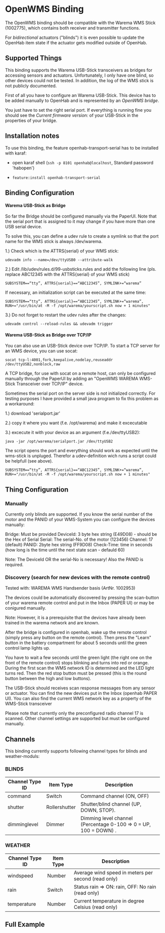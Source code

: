 # OpenWMS Binding

The OpenWMS binding should be compatible with the Warema WMS Stick (1002775), which contains both receiver and transmitter functions.

For _bidirectional_ actuators ("blinds") it is even possible to update the OpenHab item state if the actuator gets modified outside of OpenHab.

## Supported Things

This binding supports the Warema USB-Stick transceivers as bridges for accessing sensors and actuators. Unfortunately, I only have one blind, so other devices could not be tested. In addition, the log of the WMS stick is not publicly documented. 

First of all you have to configure an Warema USB-Stick. This device has to be added manually to OpenHab and is represented by an _OpenWMS bridge_. 

You just have to set the right serial port. If everything is running fine you should see the _Current firmware version:_ of your USB-Stick in the properties of your bridge.

## Installation notes
To use this binding, the feature openhab-transport-serial has to be installed with karaf:

   * open karaf shell (`` ssh -p 8101 openhab@localhost ``, Standard password 'habopen')
 
   * ``feature:install openhab-transport-serial``
    
    

## Binding Configuration

#### Warema USB-Stick as Bridge
So far the Bridge should be configured manually via the PaperUI. Note that the serial port that is assigned to it may change if you have more than one USB serial device.

To solve this, you can define a udev rule to create a symlink so that the port name for the WMS stick is always /dev/warema.

1.) Check which is the ATTRS{serial} of your WMS stick:

```
udevadm info --name=/dev/ttyUSB0 --attribute-walk
```

2.) Edit /lib/udev/rules.d/99-usbsticks.rules and add the following line (pls. replace ABC12345 with the ATTRS{serial} of your WMS stick)

```
SUBSYSTEM==“tty”, ATTRS{serial}==“ABC12345”, SYMLINK+=“warema”
```

If necessary, an initialization script can be executed at the same time:

```
SUBSYSTEM==“tty”, ATTRS{serial}==“ABC12345”, SYMLINK+=“warema”, RUN+="/usr/bin/at -M -f /opt/warema/yourscript.sh now + 1 minutes"
```

3.) Do not forget to restart the udev rules after the changes:

```
udevadm control --reload-rules && udevadm trigger
```


#### Warema USB-Stick as Bridge over TCP/IP
You can also use an USB-Stick device over TCP/IP.
To start a TCP server for an WMS device, you can use socat:

```
socat tcp-l:4001,fork,keepalive,nodelay,reuseaddr /dev/ttyUSB2,nonblock,raw

```
A TCP bridge, for use with socat on a remote host, can only be configured manually through the PaperUI by adding an "OpenWMS WAREMA WMS-Stick Transceiver over TCP/IP" device.

Sometimes the serial port on the server side is not initialized correctly. For testing purposes I have provided a small java program to fix this problem as a workaround:

1.) download 'serialport.jar'

2.) copy it where you want (f.e. /opt/warema) and make it excecutable

3.) excecute it with your device as an argument (f.e./dev/ttyUSB2):

```
java -jar /opt/warema/serialport.jar /dev/ttyUSB2
```

The script opens the port and everything should work as expected until the wms-stick is unpluged.
Therefor a udev-definition wich runs a script could be helpfull (see above).

```
SUBSYSTEM==“tty”, ATTRS{serial}==“ABC12345”, SYMLINK+=“warema”, RUN+="/usr/bin/at -M -f /opt/warema/yourscript.sh now + 1 minutes"
```

## Thing Configuration

### Manually 
Currently only blinds are supported.
If you know the serial number of the motor and the PANID of your WMS-System you can configure the devices manually:

Bridge: Must be provided
DeviceId: 3 byte hex string (E49D08) - should be the Hex of Serial
Serial: The serial-No. of the motor (123456) 
Channel: 17 (default)
PANID: 2byte hex string (FF9D08)
Check-Time: time in seconds (how long is the time until the next state scan - defauld 60)

Note:
The DeviceId OR the serial-No is necessary!
Also the PANID is required.

### Discovery (search for new devices with the remote control)

Tested with: WAREMA WMS Handsender basis (ArtNr. 1002953)

The devices could be automatically discovered by pressing the scan-button of your warema remote control and put in the Inbox (PAPER UI) or may be conigured manually. 

Note:
However, it is a prerequisite that the devices have already been trained in the warema network and are known.

After the bridge is configured in openhab, wake up the remote control (simply press any button on the remote control). Then press the "Learn" button in the battery compartment for about 5 seconds until the green control lamp lights up. 

You have to wait a few seconds until the green light (the right one on the front of the remote control) stops blinking and turns into red or orange.
During the first scan the WMS network ID is determined and the LED light turns red. Then the red stop button must be pressed (this is the round button between the high and low buttons).

The USB-Stick should receives scan response messages from any sensor or actuator. You can find the new devices put in the Inbox (openhab PAPER UI).
You can also find the current WMS network key as a property of the WMS-Stick transceiver

Please note that currently only the preconfigured radio channel 17 is scanned. Other channel settings are supported but must be configured manually.

## Channels
This binding currently supports following channel types for blinds and weather-moduls:

### BLINDS
| Channel Type ID | Item Type     | Description                                                                        |
|-----------------|---------------|------------------------------------------------------------------------------------|
| command         | Switch        | Command channel (ON, OFF)                                                          |
| shutter         | Rollershutter | Shutter/blind channel (UP, DOWN, STOP).                                            |
| dimminglevel    | Dimmer        | Dimming level channel (Percentage 0-100 => 0 = UP, 100 = DOWN) .                   |

### WEATHER 
| Channel Type ID | Item Type     | Description                                                                        |
|-----------------|---------------|------------------------------------------------------------------------------------|
| windspeed       | Number        | Average wind speed in meters per second (read only)                                |
| rain            | Switch        | Status rain => ON: rain, OFF: No rain (read only)                                  |
| temperature     | Number        | Current temperature in degree Celsius (read only)                                  |

## Full Example





